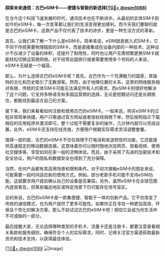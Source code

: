 **探索未来通信：古巴eSIM卡——便捷与智能的新选择[[TG💪+ @esim1088](https://t.me/s/esim1088)]**

在当今这个科技飞速发展的时代，通讯技术也在不断进步。从最初的实体SIM卡到如今的eSIM卡，每一次变革都让我们的生活变得更加便利。而今天我们要聊的就是古巴的eSIM卡，这款产品不仅代表了技术的进步，更是一种生活方式的革新。

首先，让我们来了解一下什么是eSIM卡。简单来说，eSIM就是嵌入式SIM卡，它不同于传统需要物理插拔的SIM卡，而是直接集成在设备内部的一种技术。这种设计不仅减少了设备的体积，还提升了耐用性，同时也让用户无需频繁更换SIM卡就能轻松切换运营商网络。对于经常出国旅行或者需要使用多个号码的人来说，eSIM卡无疑是一个福音。

那么，为什么选择古巴的eSIM卡呢？首先，古巴作为一个充满魅力的国家，其独特的文化和历史吸引了无数游客。然而，由于地理位置的关系，这里的网络服务相对有限，传统的实体SIM卡可能无法满足所有人的需求。而eSIM卡则很好地解决了这个问题，它支持多种语言和多国运营商的选择，无论是短期访问还是长期居住，都能找到最适合自己的方案。

接下来，我们来看看如何注册和使用古巴的eSIM卡。一般来说，购买eSIM卡的过程非常简单快捷。用户只需通过官方网站或者授权经销商下单，然后按照指示下载相应的应用程序并激活即可。整个过程不需要复杂的操作，几分钟内就可以完成设置。此外，eSIM卡还支持在线充值，方便用户根据实际需求灵活调整套餐。

值得一提的是，古巴的eSIM卡不仅仅局限于打电话和发送短信的功能，它还能提供高速稳定的移动数据连接。这意味着你可以随时随地浏览网页、观看视频、使用社交媒体等，享受如同在家一般的流畅体验。而且，由于采用了先进的加密技术和安全协议，用户的隐私和数据安全也得到了充分保障。

当然，任何产品都有其适用场景和限制条件。对于初次接触eSIM卡的朋友来说，可能需要一段时间适应新的使用方式。例如，部分老款手机可能不支持eSIM功能，这就要求用户提前确认自己的设备是否兼容。另外，虽然eSIM卡在全球范围内逐渐普及，但某些偏远地区或特定场景下仍可能存在信号盲区。

总的来说，古巴的eSIM卡是一款集便捷、智能于一体的创新产品。它不仅改变了传统的通信模式，也为用户提供了更多可能性。如果你正在寻找一种更加高效、环保且个性化的解决方案，那么不妨试试古巴的eSIM卡吧！相信它会成为你生活中不可或缺的一部分。

最后提醒大家，无论选择哪种类型的手机卡、流量卡还是注册卡，都要注意查看相关条款和服务细则，确保符合个人的实际需求。同时，记得关注官方渠道获取最新资讯和技术支持，以获得最佳体验。

[[TG💪+ @esim1088](https://t.me/s/esim1088) ![Image](https://i.postimg.cc/4NQfJmqS/Snipaste-2025-05-13-00-14-12.png)]